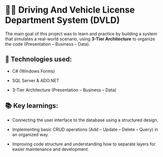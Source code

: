 # 🪪🚗 Driving And Vehicle License Department System (DVLD)
The main goal of this project was to learn and practice by building a system that simulates a real-world scenario, using **3-Tier Architecture** to organize the code (Presentation – Business – Data).

## 🔧 Technologies used:

 - C# (Windows Forms)

 - SQL Server & ADO.NET

 - 3-Tier Architecture (Presentation – Business – Data)

## 📚 Key learnings:

- Connecting the user interface to the database using a structured design.

- Implementing basic CRUD operations (Add – Update – Delete – Query) in an organized way.

- Improving code structure and understanding how to separate layers for easier maintenance and development.

